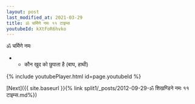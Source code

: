 ```yaml
---
layout: post
last_modified_at: 2021-03-29
title: ॐ चर्मिणे नमः ११ टाइम्स
youtubeId: kXtFoR6hvko
---
```

 
 
 ॐ चर्मिणे नमः  
 
 -  - कौन खुद को छुपाता है (बाघ, हाथी) 
 
  
 
  
 
 
 
 
 
 


{% include youtubePlayer.html id=page.youtubeId %}
 
[Next]({{ site.baseurl }}{% link  split1/_posts/2012-09-29-ॐ शिखण्डिने नमः ११ टाइम्स.md%})
 
